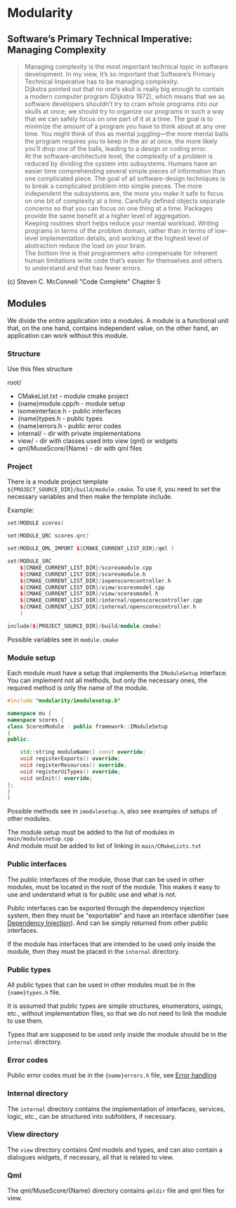 # Modularity

## Software’s Primary Technical Imperative: Managing Complexity

> Managing complexity is the most important technical topic in software development.
In my view, it’s so important that Software’s Primary Technical Imperative has to be
managing complexity.  
Dijkstra pointed out that no one’s skull is really big enough to contain a modern computer program (Dijkstra 1972), which means that we as software developers
shouldn’t try to cram whole programs into our skulls at once; we should try to organize our programs in such a way that we can safely focus on one part of it at a time.
The goal is to minimize the amount of a program you have to think about at any one
time. You might think of this as mental juggling—the more mental balls the program
requires you to keep in the air at once, the more likely you’ll drop one of the balls,
leading to a design or coding error.  
At the software-architecture level, the complexity of a problem is reduced by dividing
the system into subsystems. Humans have an easier time comprehending several simple pieces of information than one complicated piece. The goal of all software-design
techniques is to break a complicated problem into simple pieces. The more independent the subsystems are, the more you make it safe to focus on one bit of complexity
at a time. Carefully defined objects separate concerns so that you can focus on one
thing at a time. Packages provide the same benefit at a higher level of aggregation.  
Keeping routines short helps reduce your mental workload. Writing programs in
terms of the problem domain, rather than in terms of low-level implementation
details, and working at the highest level of abstraction reduce the load on your brain.  
The bottom line is that programmers who compensate for inherent human limitations write code that’s easier for themselves and others to understand and that has
fewer errors.

(c) Steven C. McConnell "Code Complete" Chapter 5

## Modules

We divide the entire application into a modules.
A module is a functional unit that, on the one hand, contains independent value, on the other hand, an application can work without this module.

### Structure

Use this files structure

root/

* CMakeList.txt - module cmake project
* {name}module.cpp/h - module setup
* isomeinterface.h - public interfaces
* {name}types.h - public types
* {name}errors.h - public error codes
* internal/ - dir with private implementations
* view/ - dir with classes used into view (qml) or widgets
* qml/MuseScore/{Name} - dir with qml files

### Project

There is a module project template `${PROJECT_SOURCE_DIR}/build/module.cmake`. To use it, you need to set the necessary variables and then make the template include.

Example:

```cpp
set(MODULE scores)

set(MODULE_QRC scores.qrc)

set(MODULE_QML_IMPORT ${CMAKE_CURRENT_LIST_DIR}/qml )

set(MODULE_SRC
    ${CMAKE_CURRENT_LIST_DIR}/scoresmodule.cpp
    ${CMAKE_CURRENT_LIST_DIR}/scoresmodule.h
    ${CMAKE_CURRENT_LIST_DIR}/iopenscorecontroller.h
    ${CMAKE_CURRENT_LIST_DIR}/view/scoresmodel.cpp
    ${CMAKE_CURRENT_LIST_DIR}/view/scoresmodel.h
    ${CMAKE_CURRENT_LIST_DIR}/internal/openscorecontroller.cpp
    ${CMAKE_CURRENT_LIST_DIR}/internal/openscorecontroller.h
    )

include(${PROJECT_SOURCE_DIR}/build/module.cmake)
```

Possible variables see in `module.cmake`

### Module setup

Each module must have a setup that implements the `IModuleSetup` interface.
You can implement not all methods, but only the necessary ones, the required method is only the name of the module.

```cpp
#include "modularity/imodulesetup.h"

namespace mu {
namespace scores {
class ScoresModule : public framework::IModuleSetup
{
public:

    std::string moduleName() const override;
    void registerExports() override;
    void registerResources() override;
    void registerUiTypes() override;
    void onInit() override;
};
}
}
```

Possible methods see in `imodulesetup.h`, also see examples of setups of other modules.

The module setup must be added to the list of modules in `main/modulessetup.cpp`  
And module must be added to list of linking in `main/CMakeLists.txt`

### Public interfaces

The public interfaces of the module, those that can be used in other modules, must be located in the root of the module. This makes it easy to use and understand what is for public use and what is not.
  
Public interfaces can be exported through the dependency injection system, then they must be "exportable" and have an interface identifier (see [Dependency Injection](DependencyInjection.md)). And can be simply returned from other public interfaces.

If the module has interfaces that are intended to be used only inside the module, then they must be placed in the `internal` directory.

### Public types

All public types that can be used in other modules must be in the `{name}types.h` file.

It is assumed that public types are simple structures, enumerators, usings, etc., without implementation files, so that we do not need to link the module to use them.

Types that are supposed to be used only inside the module should be in the `internal` directory.

### Error codes

Public error codes must be in the `{name}errors.h` file, see [Error handling](ErrorHandling.md)

### Internal directory

The `internal` directory contains the implementation of interfaces, services, logic, etc., can be structured into subfolders, if necessary.

### View directory

The `view` directory contains Qml models and types, and can also contain a dialogues widgets, if necessary, all that is related to view.

### Qml

The qml/MuseScore/{Name} directory contains `qmldir` file and qml files for view.
